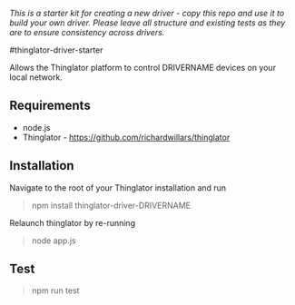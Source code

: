 *This is a starter kit for creating a new driver - copy this repo and use it to build your own driver. Please leave all structure and existing tests as they are to ensure consistency across drivers.*

#thinglator-driver-starter

Allows the Thinglator platform to control DRIVERNAME devices on your local network.


## Requirements
- node.js
- Thinglator - https://github.com/richardwillars/thinglator

## Installation
Navigate to the root of your Thinglator installation and run
> npm install thinglator-driver-DRIVERNAME

Relaunch thinglator by re-running
> node app.js

## Test
> npm run test

